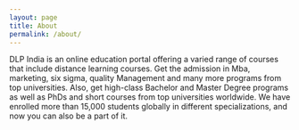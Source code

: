 ```yaml
---
layout: page
title: About
permalink: /about/
---
```


DLP India is an online education portal offering a varied range of courses that include distance learning courses. Get the admission in Mba, marketing, six sigma, quality Management and many more programs from top universities. Also, get high-class Bachelor and Master Degree programs as well as PhDs and short courses from top universities worldwide. We have enrolled more than 15,000 students globally in different specializations, and now you can also be a part of it. 
